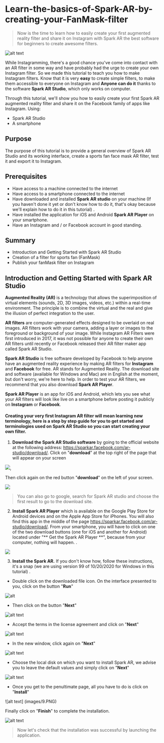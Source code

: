 # Learn-the-basics-of-Spark-AR-by-creating-your-FanMask-filter

> Now is the time to learn how to easily create your first augmented reality filter and share it on Instagram with Spark AR the best software for beginners to create awesome filters.

![alt text](images/35.jpg)

While Instagramming, there's a good chance you've come into contact with an AR filter in some way and have probably had the urge to create your own Instagram filter. So we made this tutorial to teach you how to make Instagram filters. Know that it is very **easy** to create simple filters, to make them accessible to everyone on Instagram and **Anyone can do it** thanks to the software **Spark AR Studio**, which only works on computer.

Through this tutorial, we'll show you how to easily create your first Spark AR augmented reality filter and share it on the Facebook family of apps like Instagram. Using:
- Spark AR Studio
- A smartphone
## Purpose
The purpose of this tutorial is to provide a general overview of Spark AR Studio and its working interface, create a sports fan face mask AR filter, test it and export it to Instagram.
## Prerequisites
- Have access to a machine connected to the internet
- Have access to a smartphone connected to the internet
- Have downloaded and installed **Spark AR studio** on your machine (If you haven't done it yet or don't know how to do it, that's okay because we'll explain how to do it in this tutorial) .
- Have installed the application for iOS and Android **Spark AR Player** on your smartphone.
- Have an Instagram and / or Facebook account in good standing.
## Summary
- Introduction and Getting Started with Spark AR Studio
- Creation of a filter for sports fan (FanMask)
- Publish your fanMask filter on Instagram

## Introduction and Getting Started with Spark AR Studio
**Augmented Reality (AR)** is a technology that allows the superimposition of virtual elements (sounds, 2D, 3D images, videos, etc.) within a real-time environment. The principle is to combine the virtual and the real and give the illusion of perfect integration to the user.

**AR filters** are computer-generated effects designed to be overlaid on real images. AR filters work with your camera, adding a layer or images to the foreground or background of your image. While Instagram AR Filters were first introduced in 2017, it was not possible for anyone to create their own AR filters until recently or Facebook released their AR filter maker app called Spark AR Studio.

**Spark AR Studio** is free software developed by Facebook to help anyone have an augmented reality experience by making AR filters for **Instagram** and **Facebook** for free. AR stands for Augmented Reality. The download site and software (available for Windows and Mac) are in English at the moment, but don't worry, we're here to help. In order to test your AR filters, we recommend that you also download **Spark AR Player**.

**Spark AR Player** is an app for iOS and Android, which lets you see what your AR filters will look like live on a smartphone before posting it publicly on **Instagram** or **Facebook**.

#### Creating your very first Instagram AR filter will mean learning new terminology, here is a step by step guide for you to get started and terminologies used on Spark AR Studio so you can start creating your own filter.

1. **Download the Spark AR Studio software** by going to the official website at the following address: https://sparkar.facebook.com/ar-studio/download/. Click on "**download**" at the top right of the page that will appear on your screen

![](images/2.PNG),

Then click again on the red button "**download**" on the left of your screen.

![](images/3.PNG)

> You can also go to google, search for Spark AR studio and choose the first result to go to the download site.

2. **Install Spark AR Player** which is available on the Google Play Store for Android devices and on the Apple App Store for iPhones. You will also find this app in the middle of the page https://sparkar.facebook.com/ar-studio/download/. From your smartphone, you will have to click on one of the two download buttons (one for iOS and another for Android) located under "** Get the Spark AR Player **", because from your computer, nothing will happen. .

![](images/33.PNG)

3. **Install the Spark AR.** If you don't know how, follow these instructions, it's a snap (we are using version 99 of 10/20/2020 for Windows in this tutorial) .

- Double click on the downloaded file icon. On the interface presented to you, click on the button "**Run**"

![alt](images/4.PNG)

- Then click on the button "**Next**"

![alt text](images/5.PNG)

- Accept the terms in the license agreement and click on "**Next**"

![alt text](images/6.PNG)

- In the new window, click again on "**Next**"

 ![alt text](images/7.PNG)

- Choose the local disk on which you want to install Spark AR, we advise you to leave the default values and simply click on "**Next**"

![alt text](images/8.PNG)

- Once you get to the penultimate page, all you have to do is click on "**Install**"

![alt text] (images/9.PNG)

Finally click on "**Finish**" to complete the installation.

![alt text](images/10.PNG)

> Now let's check that the installation was successful by launching the application.

